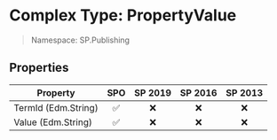 # Complex Type: PropertyValue

> Namespace: SP.Publishing

## Properties

Property | SPO | SP 2019 | SP 2016 | SP 2013
----------|:---:|:-------:|:-------:|:-------:
TermId (Edm.String) | ✅ | ❌ | ❌ | ❌
Value (Edm.String) | ✅ | ❌ | ❌ | ❌